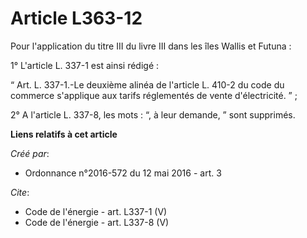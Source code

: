 # Article L363-12

Pour l'application du titre III du livre III dans les îles Wallis et Futuna : 

1° L'article L. 337-1 est ainsi rédigé : 

“ Art. L. 337-1.-Le deuxième alinéa de l'article L. 410-2 du code du commerce s'applique aux tarifs réglementés de vente
d'électricité. ” ; 

2° A l'article L. 337-8, les mots : “, à leur demande, ” sont supprimés.

**Liens relatifs à cet article**

_Créé par_:

  - Ordonnance n°2016-572 du 12 mai 2016 - art. 3

_Cite_:

  - Code de l'énergie - art. L337-1 (V)
  - Code de l'énergie - art. L337-8 (V)
